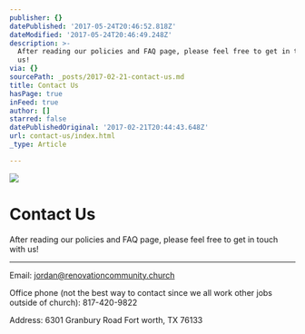 ```yaml
---
publisher: {}
datePublished: '2017-05-24T20:46:52.818Z'
dateModified: '2017-05-24T20:46:49.248Z'
description: >-
  After reading our policies and FAQ page, please feel free to get in touch with
  us!
via: {}
sourcePath: _posts/2017-02-21-contact-us.md
title: Contact Us
hasPage: true
inFeed: true
author: []
starred: false
datePublishedOriginal: '2017-02-21T20:44:43.648Z'
url: contact-us/index.html
_type: Article

---
```

![](https://the-grid-user-content.s3-us-west-2.amazonaws.com/43c839b7-f119-44b5-9be8-e5fb07560c08.jpg)

# Contact Us

After reading our policies and FAQ page, please feel free to get in touch with us!

---

Email: [jordan@renovationcommunity.church][0]

Office phone (not the best way to contact since we all work other jobs outside of church): 817-420-9822

Address: 6301 Granbury Road Fort worth, TX 76133

[0]: http://tiel@renovationcommunity.church/ "tiel@renovationcommunity.church"
